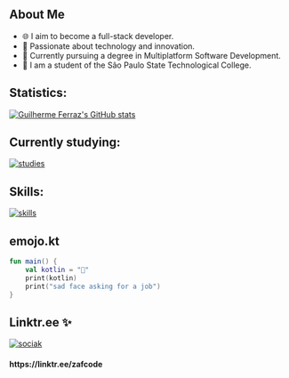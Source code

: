 ## About Me

- 🌐 I aim to become a full-stack developer.
- 🚀 Passionate about technology and innovation.
- 📕 Currently pursuing a degree in Multiplatform Software Development.
- 🏫 I am a student of the São Paulo State Technological College.

## Statistics:

[![Guilherme Ferraz's GitHub stats](https://github-readme-stats-sigma-five.vercel.app/api?username=gui-zaf&count_private=true&hide=contribs&hide_title=true&layout=compact&show_icons=true&theme=dark&icon_color=58a6ff&hide_border=true&border_radius=16)](https://github.com/gui-zaf/github-readme-stats)

## Currently studying:

[![studies](https://skillicons.dev/icons?i=js,kotlin,swift,git)](https://skillicons.dev)

## Skills:

[![skills](https://skillicons.dev/icons?i=html,css,js,kotlin,java,c,python,github,git,postman,docker,ps&perline=4)](https://skillicons.dev)

## emojo.kt

```kotlin
fun main() {
    val kotlin = "🥺"
    print(kotlin)
    print("sad face asking for a job")
}
```
## Linktr.ee ✨
[![sociak](https://skillicons.dev/icons?i=linkedin,github,instagram)](https://skillicons.dev)
<h4>
    https://linktr.ee/zafcode
</h4>
